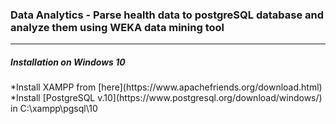<h3>Data Analytics - Parse health data to postgreSQL database and analyze them using WEKA data mining tool</h3>
<hr>
<h5>Installation on Windows 10</h5>
*Install XAMPP from [here](https://www.apachefriends.org/download.html)
*Install [PostgreSQL v.10](https://www.postgresql.org/download/windows/) in C:\xampp\pgsql\10


